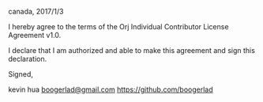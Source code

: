 canada, 2017/1/3

I hereby agree to the terms of the Orj Individual Contributor License
Agreement v1.0.

I declare that I am authorized and able to make this agreement and sign this
declaration.

Signed,

kevin hua boogerlad@gmail.com https://github.com/boogerlad
